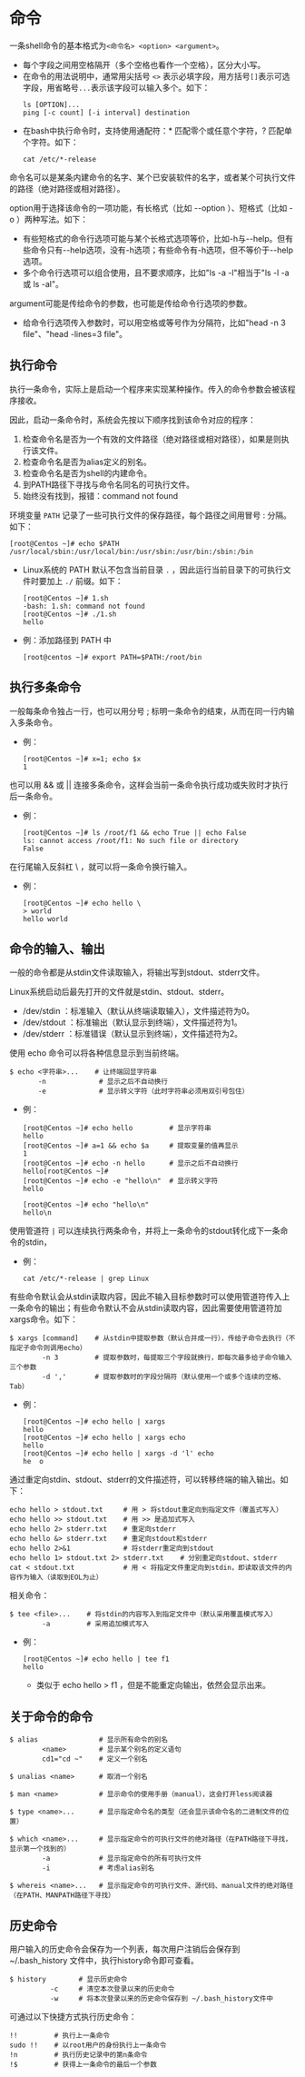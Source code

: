 # 命令

一条shell命令的基本格式为`<命令名> <option> <argument>`。

- 每个字段之间用空格隔开（多个空格也看作一个空格），区分大小写。
- 在命令的用法说明中，通常用尖括号 `<>` 表示必填字段，用方括号`[]`表示可选字段，用省略号`...`表示该字段可以输入多个。如下：
  ```shell
  ls [OPTION]...
  ping [-c count] [-i interval] destination
  ```
- 在bash中执行命令时，支持使用通配符：* 匹配零个或任意个字符，? 匹配单个字符。如下：
  ```shell
  cat /etc/*-release
  ```

命令名可以是某条内建命令的名字、某个已安装软件的名字，或者某个可执行文件的路径（绝对路径或相对路径）。

option用于选择该命令的一项功能，有长格式（比如 --option ）、短格式（比如 -o ）两种写法。如下：
- 有些短格式的命令行选项可能与某个长格式选项等价，比如-h与--help。但有些命令只有--help选项，没有-h选项；有些命令有-h选项，但不等价于--help选项。
- 多个命令行选项可以组合使用，且不要求顺序，比如"ls -a -l"相当于"ls -l -a 或 ls -al"。

argument可能是传给命令的参数，也可能是传给命令行选项的参数。
- 给命令行选项传入参数时，可以用空格或等号作为分隔符，比如"head -n 3 file"、"head -lines=3 file"。

## 执行命令

执行一条命令，实际上是启动一个程序来实现某种操作。传入的命令参数会被该程序接收。

因此，启动一条命令时，系统会先按以下顺序找到该命令对应的程序：
1. 检查命令名是否为一个有效的文件路径（绝对路径或相对路径），如果是则执行该文件。
2. 检查命令名是否为alias定义的别名。
3. 检查命令名是否为shell的内建命令。
4. 到PATH路径下寻找与命令名同名的可执行文件。
5. 始终没有找到，报错：command not found

环境变量 `PATH` 记录了一些可执行文件的保存路径，每个路径之间用冒号 : 分隔。如下：
  ```shell
  [root@Centos ~]# echo $PATH
  /usr/local/sbin:/usr/local/bin:/usr/sbin:/usr/bin:/sbin:/bin
  ```
- Linux系统的 PATH 默认不包含当前目录 `.` ，因此运行当前目录下的可执行文件时要加上 `./` 前缀。如下：
    ```shell
    [root@Centos ~]# 1.sh
    -bash: 1.sh: command not found
    [root@Centos ~]# ./1.sh
    hello
    ```
- 例：添加路径到 PATH 中
    ```shell
    [root@centos ~]# export PATH=$PATH:/root/bin
    ```

## 执行多条命令

一般每条命令独占一行，也可以用分号 ; 标明一条命令的结束，从而在同一行内输入多条命令。
- 例：
    ```shell
    [root@Centos ~]# x=1; echo $x
    1
    ```

也可以用 && 或 || 连接多条命令，这样会当前一条命令执行成功或失败时才执行后一条命令。
- 例：
    ```shell
    [root@Centos ~]# ls /root/f1 && echo True || echo False
    ls: cannot access /root/f1: No such file or directory
    False
    ```

在行尾输入反斜杠 \ ，就可以将一条命令换行输入。
- 例：
    ```shell
    [root@Centos ~]# echo hello \
    > world
    hello world
    ```

## 命令的输入、输出

一般的命令都是从stdin文件读取输入，将输出写到stdout、stderr文件。

Linux系统启动后最先打开的文件就是stdin、stdout、stderr。
- /dev/stdin ：标准输入（默认从终端读取输入），文件描述符为0。
- /dev/stdout ：标准输出（默认显示到终端），文件描述符为1。
- /dev/stderr ：标准错误（默认显示到终端），文件描述符为2。

使用 echo 命令可以将各种信息显示到当前终端。
```shell
$ echo <字符串>...    # 让终端回显字符串
       -n             # 显示之后不自动换行
       -e             # 显示转义字符（此时字符串必须用双引号包住）
```
- 例：
    ```shell
    [root@Centos ~]# echo hello         # 显示字符串
    hello
    [root@Centos ~]# a=1 && echo $a     # 提取变量的值再显示
    1
    [root@Centos ~]# echo -n hello      # 显示之后不自动换行
    hello[root@Centos ~]# 
    [root@Centos ~]# echo -e "hello\n"  # 显示转义字符
    hello

    [root@Centos ~]# echo "hello\n"   
    hello\n
    ```

使用管道符 `|` 可以连续执行两条命令，并将上一条命令的stdout转化成下一条命令的stdin，
- 例：
    ```shell
    cat /etc/*-release | grep Linux
    ```

有些命令默认会从stdin读取内容，因此不输入目标参数时可以使用管道符传入上一条命令的输出；有些命令默认不会从stdin读取内容，因此需要使用管道符加xargs命令。如下：
```shell
$ xargs [command]    # 从stdin中提取参数（默认合并成一行），传给子命令去执行（不指定子命令则调用echo）
        -n 3         # 提取参数时，每提取三个字段就换行，即每次最多给子命令输入三个参数
        -d ','       # 提取参数时的字段分隔符（默认使用一个或多个连续的空格、Tab）
```
- 例：
    ```shell
    [root@Centos ~]# echo hello | xargs
    hello
    [root@Centos ~]# echo hello | xargs echo
    hello
    [root@Centos ~]# echo hello | xargs -d 'l' echo
    he  o
    ```

通过重定向stdin、stdout、stderr的文件描述符，可以转移终端的输入输出。如下：
```shell
echo hello > stdout.txt     # 用 > 将stdout重定向到指定文件（覆盖式写入）
echo hello >> stdout.txt    # 用 >> 是追加式写入
echo hello 2> stderr.txt    # 重定向stderr
echo hello &> stderr.txt    # 重定向stdout和stderr
echo hello 2>&1             # 将stderr重定向到stdout
echo hello 1> stdout.txt 2> stderr.txt    # 分别重定向stdout、stderr
cat < stdout.txt            # 用 < 将指定文件重定向到stdin，即读取该文件的内容作为输入（读取到EOL为止）
```

相关命令：
```shell
$ tee <file>...    # 将stdin的内容写入到指定文件中（默认采用覆盖模式写入）
        -a         # 采用追加模式写入
```
- 例：
    ```shell
    [root@Centos ~]# echo hello | tee f1
    hello
    ```
    - 类似于 echo hello > f1 ，但是不能重定向输出，依然会显示出来。

## 关于命令的命令

```shell
$ alias               # 显示所有命令的别名
        <name>        # 显示某个别名的定义语句
        cd1="cd ~"    # 定义一个别名
```

```shell
$ unalias <name>      # 取消一个别名
```

```shell
$ man <name>          # 显示命令的使用手册（manual），这会打开less阅读器
```

```shell
$ type <name>...      # 显示指定命令名的类型（还会显示该命令名的二进制文件的位置）
```

```shell
$ which <name>...     # 显示指定命令的可执行文件的绝对路径（在PATH路径下寻找，显示第一个找到的）
        -a            # 显示指定命令的所有可执行文件
        -i            # 考虑alias别名
```

```shell
$ whereis <name>...   # 显示指定命令的可执行文件、源代码、manual文件的绝对路径（在PATH、MANPATH路径下寻找）
```

## 历史命令

用户输入的历史命令会保存为一个列表，每次用户注销后会保存到 ~/.bash_history 文件中，执行history命令即可查看。

```shell
$ history        # 显示历史命令
          -c     # 清空本次登录以来的历史命令
          -w     # 将本次登录以来的历史命令保存到 ~/.bash_history文件中
```

可通过以下快捷方式执行历史命令：

```shell
!!         # 执行上一条命令
sudo !!    # 以root用户的身份执行上一条命令
!n         # 执行历史记录中的第n条命令
!$         # 获得上一条命令的最后一个参数
```
